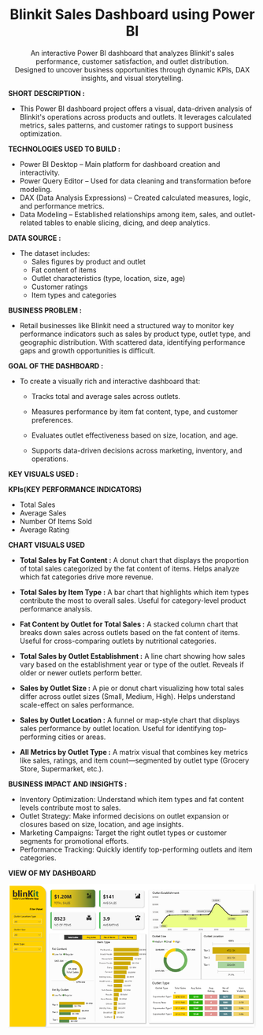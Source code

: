 <h1 align = "center">Blinkit Sales Dashboard using Power BI</h1>

<p align = "center">
An interactive Power BI dashboard that analyzes Blinkit's sales performance, customer satisfaction, and outlet distribution. <br>
Designed to uncover business opportunities through dynamic KPIs, DAX insights, and visual storytelling.
</p>

**SHORT DESCRIPTION :**

- This Power BI dashboard project offers a visual, data-driven analysis of Blinkit's operations across products and outlets. It leverages calculated metrics, sales patterns, and customer ratings to support business optimization.

**TECHNOLOGIES USED TO BUILD :** 

- Power BI Desktop – Main platform for dashboard creation and interactivity.
- Power Query Editor – Used for data cleaning and transformation before modeling.
- DAX (Data Analysis Expressions) – Created calculated measures, logic, and performance metrics.
- Data Modeling – Established relationships among item, sales, and outlet-related tables to enable slicing, dicing, and deep analytics.

**DATA SOURCE :**

- The dataset includes:
  - Sales figures by product and outlet
  - Fat content of items
  - Outlet characteristics (type, location, size, age)
  - Customer ratings
  - Item types and categories

**BUSINESS PROBLEM :**

- Retail businesses like Blinkit need a structured way to monitor key performance indicators such as sales by product type, outlet type, and geographic distribution. With scattered        data, identifying performance gaps and growth opportunities is difficult.

**GOAL OF THE DASHBOARD :**

- To create a visually rich and interactive dashboard that:
  - Tracks total and average sales across outlets.
 
  - Measures performance by item fat content, type, and customer preferences.
 
  - Evaluates outlet effectiveness based on size, location, and age.
 
  - Supports data-driven decisions across marketing, inventory, and operations.

**KEY VISUALS USED :**

  **KPIs(KEY PERFORMANCE INDICATORS)**
  
  - Total Sales
  - Average Sales
  - Number Of Items Sold
  - Average Rating
    
  **CHART VISUALS USED**
  
  - **Total Sales by Fat Content :**
    A donut chart that displays the proportion of total sales categorized by the fat content of items. Helps analyze which fat categories drive more revenue.
   
   - **Total Sales by Item Type :**
     A bar chart that highlights which item types contribute the most to overall sales. Useful for category-level product performance analysis.
   
   - **Fat Content by Outlet for Total Sales :**
     A stacked column chart that breaks down sales across outlets based on the fat content of items. Useful for cross-comparing outlets by nutritional categories.
   
   - **Total Sales by Outlet Establishment :**
     A line chart showing how sales vary based on the establishment year or type of the outlet. Reveals if older or newer outlets perform better.
   
   - **Sales by Outlet Size :**
     A pie or donut chart visualizing how total sales differ across outlet sizes (Small, Medium, High). Helps understand scale-effect on sales performance.
   
   - **Sales by Outlet Location :**
     A funnel or map-style chart that displays sales performance by outlet location. Useful for identifying top-performing cities or areas.
   
   - **All Metrics by Outlet Type :**
     A matrix visual that combines key metrics like sales, ratings, and item count—segmented by outlet type (Grocery Store, Supermarket, etc.).
   
**BUSINESS IMPACT AND INSIGHTS :**

   - Inventory Optimization: Understand which item types and fat content levels contribute most to sales.
   - Outlet Strategy: Make informed decisions on outlet expansion or closures based on size, location, and age insights.
   - Marketing Campaigns: Target the right outlet types or customer segments for promotional efforts.
   - Performance Tracking: Quickly identify top-performing outlets and item categories.

 **VIEW OF MY DASHBOARD**
<p align="center">
  <img src="https://github.com/VedantVivek/Blink-It-Dashboard-/raw/main/Snapshot%20of%20the%20dashboard.png" alt="DASHBOARD PREVIEW" width="800"/>
</p>
